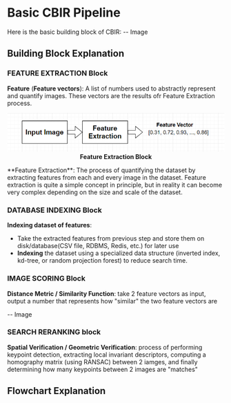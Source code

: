 # Basic CBIR Pipeline
Here is the basic building block of CBIR:
-- Image

## Building Block Explanation

### FEATURE EXTRACTION Block
**Feature** (**Feature vectors**): A list of numbers used to abstractly represent and quantify images. These vectors are the results ofr Feature Extraction process.
<p align="center">
    <img src="https://github.com/khanhducle/khanhducle.github.io/blob/master/images/Feature_Extraction.PNG">
    <b>Feature Extraction Block</b>
</p>
**Feature Extraction**: The process of quantifying the dataset by extracting features from each and every image in the dataset. Feature extraction is quite a simple concept in principle, but in reality it can become very complex depending on the size and scale of the dataset. 

### DATABASE INDEXING Block
**Indexing dataset of features**: 
- Take the extracted features from previous step and store them on disk/database(CSV file, RDBMS, Redis, etc.) for later use
- **Indexing** the dataset using a specialized data structure (inverted index, kd-tree, or random projection forest) to reduce search time.

### IMAGE SCORING Block

**Distance Metric / Similarity Function**: take 2 feature vectors as input, output a number that represents how "similar" the two feature vectors are

-- Image

### SEARCH RERANKING block
**Spatial Verification / Geometric Verification**: process of performing keypoint detection, extracting local invariant descriptors, computing a homography matrix (using  RANSAC) between 2 iamges, and finally determining how many keypoints between 2 images are "matches"
## Flowchart Explanation
